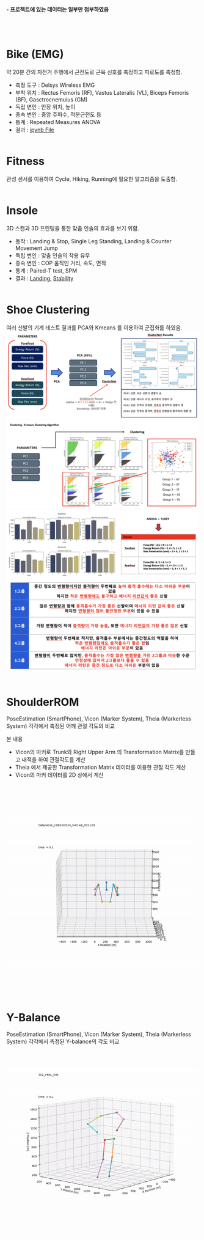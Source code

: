 #### \- 프로젝트에 있는 데이터는 일부만 첨부하였음
<br></br>

# Bike (EMG)
약 20분 간의 자전거 주행에서 근전도로 근육 신호를 측정하고 피로도를 측정함.
- 측정 도구 : Delsys Wireless EMG
- 부착 위치 : Rectus Femoris (RF), Vastus Lateralis (VL), Biceps Femoris (BF),      Gasctrocnemuius (GM)
- 독립 변인 : 안장 위치, 높이
- 종속 변인 : 중앙 주파수, 적분근전도 등
- 통계 : Repeated Measures ANOVA
- 결과 : [ipynb File](<Bike (EMG)/Python/resampling + sync + filtering + onset.ipynb>)
<br></br>

# Fitness
관성 센서를 이용하여 Cycle, Hiking, Running에 필요한 알고리즘을 도출함.
<br></br>

# Insole
3D 스캔과 3D 프린팅을 통한 맞춤 인솔의 효과를 보기 위함.
- 동작 : Landing & Stop, Single Leg Standing, Landing & Counter Movement Jump
- 독립 변인 : 맞춤 인솔의 착용 유무
- 종속 변인 : COP 움직인 거리, 속도, 면적
- 통계 : Paired-T test, SPM
- 결과 : [Landing](<Insole/Landing Data_procssing.ipynb>), [Stability](<Insole/Stablility Data_processing.ipynb>)
<br></br>

# Shoe Clustering
여러 신발의 기계 테스트 결과를 PCA와 Kmeans 를 이용하여 군집화를 하였음.
![alt text](<Shoe Clustering/Images/1.png>) ![alt text](<Shoe Clustering/Images/2.png>) ![alt text](<Shoe Clustering/Images/3.png>) ![alt text](<Shoe Clustering/Images/4.png>)
<br></br>

# ShoulderROM
PoseEstimation (SmartPhone), Vicon (Marker System), Theia (Markerless System) 각각에서 측정된 어꺠 관절 각도의 비교
<br>

본 내용
- Vicon의 마커로 Trunk와 Right Upper Arm 의 Transformation Matrix를 만들고 내적을 하여 관절각도를 계산
- Theia 에서 제공한 Transformation Matrix 데이터를 이용한 관절 각도 계산
- Vicon의 마커 데이터를 2D 상에서 계산
</br>

![alt text](ShoulderROM/Videos/sample.gif)
<br></br>

# Y-Balance
PoseEstimation (SmartPhone), Vicon (Marker System), Theia (Markerless System) 각각에서 측정된 Y-balance의 각도 비교
![alt text](Y-Balance/Videos/animation.gif)